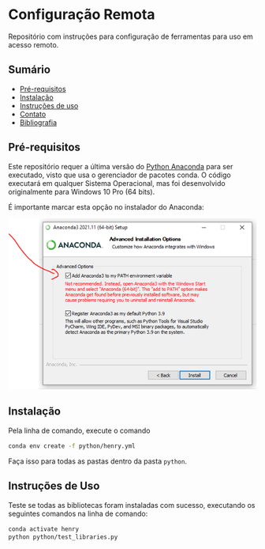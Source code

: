 # Configuração Remota

Repositório com instruções para configuração de ferramentas para uso em acesso remoto.

## Sumário

* [Pré-requisitos](#pré-requisitos)
* [Instalação](#instalação)
* [Instruções de uso](#instruções-de-uso)
* [Contato](#contato)
* [Bibliografia](#bibliografia)

## Pré-requisitos

Este repositório requer a última versão do [Python Anaconda](https://www.anaconda.com/download) para ser executado, 
visto que usa o gerenciador de pacotes conda. O código executará em qualquer Sistema Operacional, mas foi desenvolvido
originalmente para Windows 10 Pro (64 bits).

É importante marcar esta opção no instalador do Anaconda:

![anaconda_option.png](images/anaconda_option.png)

## Instalação

Pela linha de comando, execute o comando

```bash
conda env create -f python/henry.yml
```

Faça isso para todas as pastas dentro da pasta `python`.

## Instruções de Uso

Teste se todas as bibliotecas foram instaladas com sucesso, executando os seguintes comandos na linha de comando:

```bash
conda activate henry
python python/test_libraries.py
```
